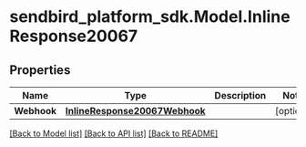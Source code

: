 
# sendbird_platform_sdk.Model.InlineResponse20067

## Properties

Name | Type | Description | Notes
------------ | ------------- | ------------- | -------------
**Webhook** | [**InlineResponse20067Webhook**](InlineResponse20067Webhook.md) |  | [optional] 

[[Back to Model list]](../README.md#documentation-for-models)
[[Back to API list]](../README.md#documentation-for-api-endpoints)
[[Back to README]](../README.md)

